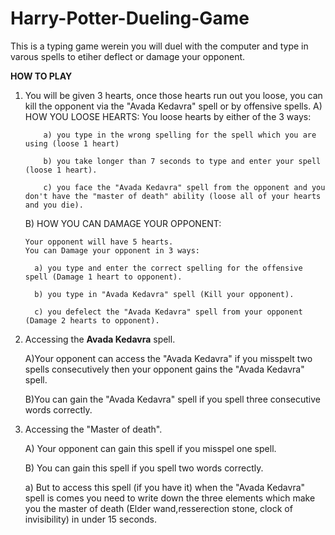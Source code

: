 # Harry-Potter-Dueling-Game  
  
This is a typing game werein you will duel with the computer and type in varous spells to etiher deflect or damage your opponent.  
  
**HOW TO PLAY**  
1) You will be given 3 hearts, once those hearts run out you loose, you can kill the opponent via the "Avada Kedavra" spell or by offensive spells.
   A) HOW YOU LOOSE HEARTS:
        You loose hearts by either of the 3 ways:  

           a) you type in the wrong spelling for the spell which you are using (loose 1 heart)   

           b) you take longer than 7 seconds to type and enter your spell (loose 1 heart). 

           c) you face the "Avada Kedavra" spell from the opponent and you don't have the "master of death" ability (loose all of your hearts and you die). 

   B) HOW YOU CAN DAMAGE YOUR OPPONENT:  

       Your opponent will have 5 hearts.  
       You can Damage your opponent in 3 ways:  

         a) you type and enter the correct spelling for the offensive spell (Damage 1 heart to opponent).  

         b) you type in "Avada Kedavra" spell (Kill your opponent). 

         c) you defelect the "Avada Kedavra" spell from your opponent (Damage 2 hearts to opponent). 

2) Accessing the **Avada Kedavra** spell.  

   A)Your opponent can access the "Avada Kedavra" if you misspelt two spells consecutively then your opponent gains the "Avada Kedavra" spell.  
  
   B)You can gain the "Avada Kedavra" spell if you spell three consecutive words correctly.  

3) Accessing the "Master of death". 

   A) Your opponent can gain this spell if you misspel one spell. 
  
   B) You can gain this spell if you spell two words correctly.

     a) But to access this spell (if you have it) when the "Avada Kedavra" spell is comes you need to write down the three elements which make you the master of death (Elder wand,resserection stone, clock of invisibility) in under 15 seconds.
